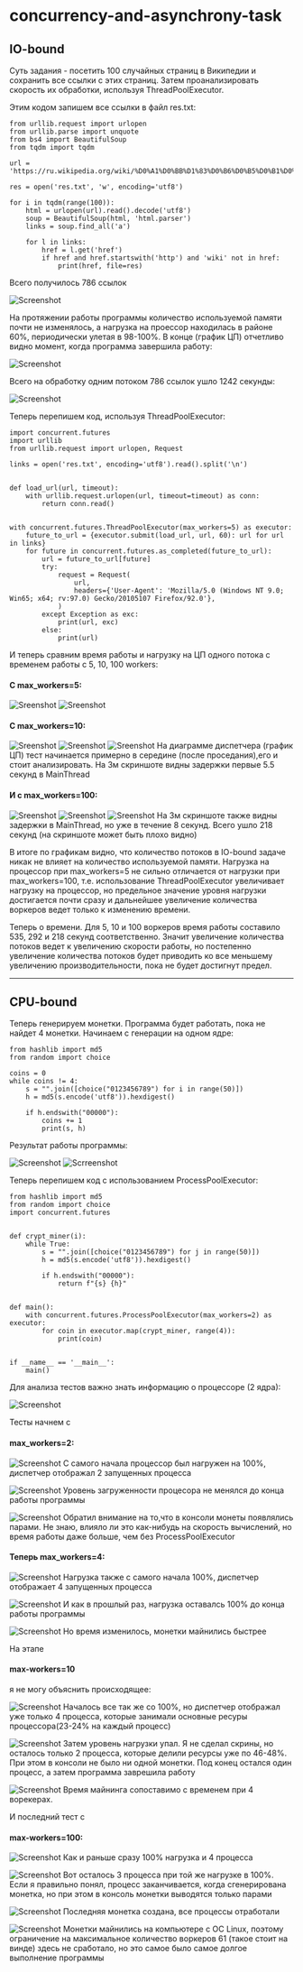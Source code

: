 # concurrency-and-asynchrony-task

<h2>IO-bound</h2>
Суть задания - посетить 100 случайных страниц в Википедии и сохранить все ссылки с этих страниц. Затем проанализировать скорость их обработки, используя ThreadPoolExecutor.

Этим кодом запишем все ссылки в файл res.txt:

    from urllib.request import urlopen
    from urllib.parse import unquote
    from bs4 import BeautifulSoup
    from tqdm import tqdm
    
    url = 'https://ru.wikipedia.org/wiki/%D0%A1%D0%BB%D1%83%D0%B6%D0%B5%D0%B1%D0%BD%D0%B0%D1%8F:%D0%A1%D0%BB%D1%83%D1%87%D0%B0%D0%B9%D0%BD%D0%B0%D1%8F_%D1%81%D1%82%D1%80%D0%B0%D0%BD%D0%B8%D1%86%D0%B0'
    
    res = open('res.txt', 'w', encoding='utf8')
    
    for i in tqdm(range(100)):
        html = urlopen(url).read().decode('utf8')
        soup = BeautifulSoup(html, 'html.parser')
        links = soup.find_all('a')

        for l in links:
            href = l.get('href')
            if href and href.startswith('http') and 'wiki' not in href:
                print(href, file=res)

Всего получилось 786 ссылок

![Screenshot](screenshots_for_IO-bound/res_screenshot.png)

На протяжении работы программы количество используемой памяти почти не изменялось, а нагрузка на проессор находилась в районе 60%, периодически улетая в 98-100%. В конце (график ЦП) отчетливо видно момент, когда программа завершила работу:

![Screenshot](screenshots_for_IO-bound/task_manager_screenshot.png)

Всего на обработку одним потоком 786 ссылок ушло 1242 секунды:

![Screenshot](screenshots_for_IO-bound/one_thread_solution.png)

Теперь перепишем код, используя ThreadPoolExecutor:

    import concurrent.futures
    import urllib
    from urllib.request import urlopen, Request
    
    links = open('res.txt', encoding='utf8').read().split('\n')
    
    
    def load_url(url, timeout):
        with urllib.request.urlopen(url, timeout=timeout) as conn:
            return conn.read()
    
    
    with concurrent.futures.ThreadPoolExecutor(max_workers=5) as executor:
        future_to_url = {executor.submit(load_url, url, 60): url for url in links}
        for future in concurrent.futures.as_completed(future_to_url):
            url = future_to_url[future]
            try:
                request = Request(
                    url,
                    headers={'User-Agent': 'Mozilla/5.0 (Windows NT 9.0; Win65; x64; rv:97.0) Gecko/20105107 Firefox/92.0'},
                )
            except Exception as exc:
                print(url, exc)
            else:
                print(url)

И теперь сравним время работы и нагрузку на ЦП одного потока с временем работы с 5, 10, 100 workers:

<h4>С max_workers=5:</h4>

![Sreenshot](screenshots_for_IO-bound/task_manager_screenshot_5-workers.png)
![Sreenshot](screenshots_for_IO-bound/5_threads_solution.png)

<h4>C max_workers=10:</h4>

![Sreenshot](screenshots_for_IO-bound/task_manager_screenshot_10-workers.png)
![Sreenshot](screenshots_for_IO-bound/10_threads_solution.png)
![Sreenshot](screenshots_for_IO-bound/10_threads_solution_first-seconds.png)
На диаграмме диспетчера (график ЦП) тест начинается примерно в середине (после проседания),его и стоит анализировать. 
На 3м скриншоте видны задержки первые 5.5 секунд в MainThread

<h4>И с max_workers=100:</h4>

![Sreenshot](screenshots_for_IO-bound/task_manager_screenshot_100-workers.png)
![Sreenshot](screenshots_for_IO-bound/100_threads_solution.png)
![Sreenshot](screenshots_for_IO-bound/100_threads_solution_first-seconds.png)
На 3м скриншоте также видны задержки в MainThread, но уже в течение 8 секунд.
Всего ушло 218 секунд (на скриншоте может быть плохо видно)

В итоге по графикам видно, что количество потоков в IO-bound задаче никак не влияет на количество используемой памяти. Нагрузка на процессор при max_workers=5 не сильно отличается от нагрузки при max_workers=100, т.е. использование ThreadPoolExecutor увеличивает нагрузку на процессор, но предельное значение уровня нагрузки достигается почти сразу и дальнейшее увеличение количества воркеров ведет только к изменению времени.<br>

Теперь о времени. Для 5, 10 и 100 воркеров время работы составило 535, 292 и 218 секунд соответственно. Значит увеличение количества потоков ведет к увеличению скорости работы, но постепенно увеличение количества потоков будет приводить ко все меньшему увеличению производительности, пока не будет достигнут предел.

_____


<h2>CPU-bound</h2>

Теперь генерируем монетки. Программа будет работать, пока не найдет 4 монетки. Начинаем с генерации на одном ядре:

    from hashlib import md5
    from random import choice
    
    coins = 0
    while coins != 4:
        s = "".join([choice("0123456789") for i in range(50)])
        h = md5(s.encode('utf8')).hexdigest()
    
        if h.endswith("00000"):
            coins += 1
            print(s, h)

Результат работы программы:

![Screenshot](screenshots_for_CPU-bound/task-manager-one-core.png)
![Scrreenshot](screenshots_for_CPU-bound/one-core-solution.png)


Теперь перепишем код с использованием ProcessPoolExecutor:

    from hashlib import md5
    from random import choice
    import concurrent.futures
    
    
    def crypt_miner(i):
        while True:
            s = "".join([choice("0123456789") for j in range(50)])
            h = md5(s.encode('utf8')).hexdigest()
    
            if h.endswith("00000"):
                return f"{s} {h}"
    
    
    def main():
        with concurrent.futures.ProcessPoolExecutor(max_workers=2) as executor:
            for coin in executor.map(crypt_miner, range(4)):
                print(coin)
    
    
    if __name__ == '__main__':
        main()

Для анализа тестов важно знать информацию о процессоре (2 ядра):

![Screenshot](screenshots_for_CPU-bound/processor_info.png)

Тесты начнем с <h4>max_workers=2:</h4>

![Screenshot](screenshots_for_CPU-bound/task-manager_2-workers_start.png)
С самого начала процессор был нагружен на 100%, диспетчер отображал 2 запущенных процесса

![Screenshot](screenshots_for_CPU-bound/task-manager_2-workers_end.png)
Уровень загруженности процесора не менялся до конца работы программы

![Screenshot](screenshots_for_CPU-bound/2-cores-solution.png)
Обратил внимание на то,что в консоли монеты появлялись парами. Не знаю, влияло ли это как-нибудь на скорость вычислений, но время работы даже больше, чем без ProcessPoolExecutor

<h4>Теперь max_workers=4:</h4>

![Screenshot](screenshots_for_CPU-bound/task-manager_4-workers_start.png)
Нагрузка также с самого начала 100%, диспетчер отображает 4 запущенных процесса

![Screenshot](screenshots_for_CPU-bound/task-manager_4-workers_end.png)
И как в прошлый раз, нагрузка оставалсь 100% до конца работы программы

![Screenshot](screenshots_for_CPU-bound/4-cores-solution.png)
Но время изменилось, монетки майнились быстрее


На этапе <h4>max-workers=10</h4> я не могу объяснить происходящее:

![Screenshot](screenshots_for_CPU-bound/task-manager_10-workers_start.png)
Началось все так же со 100%, но диспетчер отображал уже только 4 процесса, которые занимали основные ресуры процессора(23-24% на каждый процесс)

![Screenshot](screenshots_for_CPU-bound/task-manager_10-workers_end.png)
Затем уровень нагрузки упал. Я не сделал скрины, но осталось только 2 процесса, которые делили ресурсы уже по 46-48%. При этом в консоли не было ни одной монетки. Под конец остался один процесс, а затем программа заврешила работу

![Screenshot](screenshots_for_CPU-bound/10-cores-solution.png)
Время майнинга сопоставимо с временем при 4 ворекерах. 


И последний тест с <h4>max-workers=100:</h4>

![Screenshot](screenshots_for_CPU-bound/task-manager_100-workers_start.png)
Как и раньше сразу 100% нагрузка и 4 процесса

![Screenshot](screenshots_for_CPU-bound/task-manager_100-workers_middle.png)
Вот осталось 3 процесса при той же нагрузке в 100%. Если я правильно понял, процесс заканчивается, когда сгенерирована монетка, но при этом в консоль монетки выводятся только парами

![Screenshot](screenshots_for_CPU-bound/task-manager_10-workers_end.png)
Последняя монетка создана, все процессы отработали

![Screenshot](screenshots_for_CPU-bound/100-cores-solution.png)
Монетки майнились на компьютере с ОС Linux, поэтому ограничение на максимальное количество воркеров 61 (такое стоит на винде) здесь не сработало, но это самое было самое долгое выполнение программы
